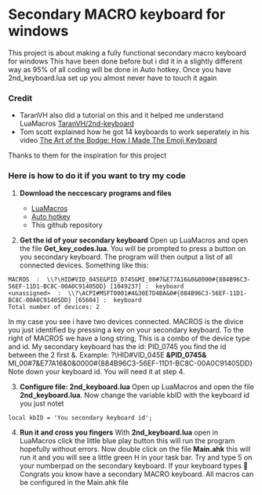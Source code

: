# Secondary MACRO keyboard for windows
This project is about making a fully functional secondary macro keyboard for windows
This have been done before but i did it in a slightly different way as 95% of all coding will be done in Auto hotkey.
Once you have 2nd_keyboard.lua set up you almost never have to touch it again

### Credit

- TaranVH also did a tutorial on this and it helped me understand LuaMacros [TaranVH/2nd-keyboard](https://github.com/TaranVH/2nd-keyboard/tree/master/LUAMACROS)
- Tom scott explained how he got 14 keyboards to work seperately in his video [The Art of the Bodge: How I Made The Emoji Keyboard](https://www.youtube.com/watch?v=lIFE7h3m40U)

Thanks to them for the inspiration for this project

### Here is how to do it if you want to try my code

1. **Download the neccescary programs and files**
    - [LuaMacros](http://www.hidmacros.eu/forum/viewtopic.php?f=10&t=241#p794)
    - [Auto hotkey](https://www.autohotkey.com)
    - This github repository

2. **Get the id of your secondary keyboard**
 Open up LuaMacros and open the file **Get_key_codes.lua**. You will be prompted to press a button on you secondary keyboard. The program will then output a list of all connected devices. Something like this: 
```
MACROS  :  \\?\HID#VID_045E&PID_0745&MI_00#7&E77A16&0&0000#{884B96C3-56EF-11D1-BC8C-00A0C91405DD} [1049237] :  keyboard
<unassigned>  :  \\?\ACPI#MSFT0001#4&30E7D4BA&0#{884B96C3-56EF-11D1-BC8C-00A0C91405DD} [65604] :  keyboard
Total number of devices: 2
```
In my case you see i have two devices connected. MACROS is the divice you just identified by pressing a key on your secondary keyboard. To the right of MACROS we have a long string, This is a combo of the device type and id. My secondary keyboard has the id: PID_0745 you find the id between the 2 first &. Example: 
?\HID#VID_045E **&PID_0745&** MI_00#7&E77A16&0&0000#{884B96C3-56EF-11D1-BC8C-00A0C91405DD}
Note down your keyboard id. You will need it at step 4.

3. **Configure file: 2nd_keyboard.lua** 
Open up LuaMacros and open the file **2nd_keyboard.lua**. Now change the variable kbID with the keyboard id you just notet
```
local kbID = 'You secondary keyboard id';
```

4. **Run it and cross you fingers** 
With **2nd_keyboard.lua** open in LuaMacros click the little blue play button this will run the program hopefully without errors. Now double click on the file **Main.ahk** this will run it and you will see a little green H in your task bar. Try and type 5 on your numberpad on the secondary keyboard. If your keyboard types 🤯 Congrats you know have a secondary MACRO keyboard. All macros can be configured in the Main.ahk file